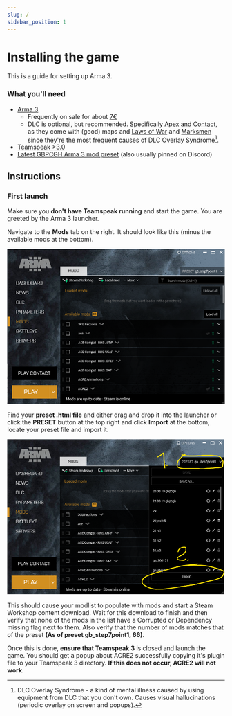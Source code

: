 ```yaml
---
slug: /
sidebar_position: 1
---
```


# Installing the game

This is a guide for setting up Arma 3.

### What you'll need

- [Arma 3](https://store.steampowered.com/app/107410/Arma_3/)
  - Frequently on sale for about [7€](https://isthereanydeal.com/game/armaiii/history/)
  - DLC is optional, but recommended. Specifically [Apex](https://store.steampowered.com/app/395180/Arma_3_Apex/) and [Contact](https://store.steampowered.com/app/1021790/Arma_3_Contact/), as they come with (good) maps and [Laws of War](https://store.steampowered.com/app/571710/Arma_3_Laws_of_War/) and [Marksmen](https://store.steampowered.com/app/332350/Arma_3_Marksmen/) since they're the most frequent causes of DLC Overlay Syndrome[^1].
- [Teamspeak >3.0](https://teamspeak.com/en/downloads/)
- [Latest GBPCGH Arma 3 mod preset](https://drive.google.com/file/d/1LTIV7m4287g2q8-c0zAiAb_QBTlaY94x/view?usp=sharing) (also usually pinned on Discord)

[^1]: DLC Overlay Syndrome - a kind of mental illness caused by using equipment from DLC that you don't own. Causes visual hallucinations (periodic overlay on screen and popups).
## Instructions

### First launch

Make sure you **don't have Teamspeak running** and start the game. You are greeted by the Arma 3 launcher.

Navigate to the **Mods** tab on the right. It should look like this (minus the available mods at the bottom).

![Install illustration 1](./assets/install-1.png)

Find your **preset .html file** and either drag and drop it into the launcher or click the **PRESET** button at the top right and click **Import** at the bottom, locate your preset file and import it.

![Install illustration 2](./assets/install-2.png)

This should cause your modlist to populate with mods and start a Steam Workshop content download. Wait for this download to finish and then verify that none of the mods in the list have a Corrupted or Dependency missing flag next to them. Also verify that the number of mods matches that of the preset **(As of preset gb_step7point1, 66)**. 

Once this is done, **ensure that Teamspeak 3** is closed and launch the game. You should get a popup about ACRE2 successfully copying it's plugin file to your Teamspeak 3 directory. **If this does not occur, ACRE2 will not work**.
